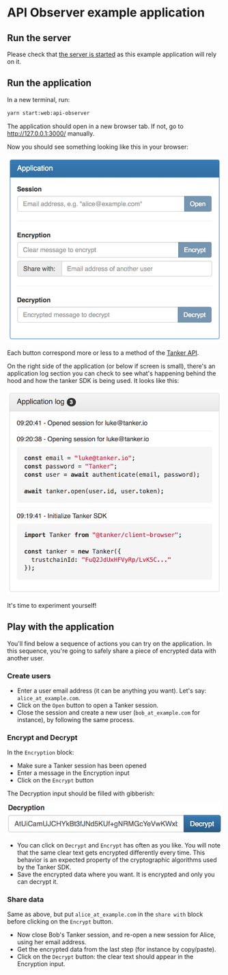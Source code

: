 # API Observer example application

## Run the server

Please check that [the server is started](../../../README.md) as this example application will rely on it.

## Run the application

In a new terminal, run:

```bash
yarn start:web:api-observer
```

The application should open in a new browser tab. If not, go to http://127.0.0.1:3000/ manually.

Now you should see something looking like this in your browser:

![screenshot](./pics/application.png)

Each button correspond more or less to a method of the [Tanker API](https://tanker.io/docs/latest/api/tanker/).

On the right side of the application (or below if screen is small), there's an application log section you can check to see what's happening behind the hood and how the tanker SDK is being used. It looks like this:

![screenshot](./pics/application_log.png)

It's time to experiment yourself!

## Play with the application

You'll find below a sequence of actions you can try on the application. In this sequence, you're going to safely share a piece of encrypted data with another user.

### Create users

* Enter a user email address (it can be anything you want). Let's say: `alice_at_example.com`.
* Click on the `Open` button to open a Tanker session.
* Close the session and create a new user (`bob_at_example.com` for instance), by following the same process.

### Encrypt and Decrypt

In the `Encryption` block:

* Make sure a Tanker session has been opened
* Enter a message in the Encryption input
* Click on the `Encrypt` button

The Decryption input should be filled with gibberish:

![screenshot](./pics/encrypted_data.png)

* You can click on `Decrypt` and `Encrypt` has often as you like. You will note that the same clear text gets encrypted differently every time. This behavior is an expected property of the cryptographic algorithms used by the Tanker SDK.
* Save the encrypted data where you want. It is encrypted and only you can decrypt it.

### Share data

Same as above, but put `alice_at_example.com` in the `share with` block before clicking on the `Encrypt` button.

* Now close Bob's Tanker session, and re-open a new session for Alice, using her email address.
* Get the encrypted data from the last step (for instance by copy/paste).
* Click on the `Decrypt` button: the clear text should appear in the Encryption input.
